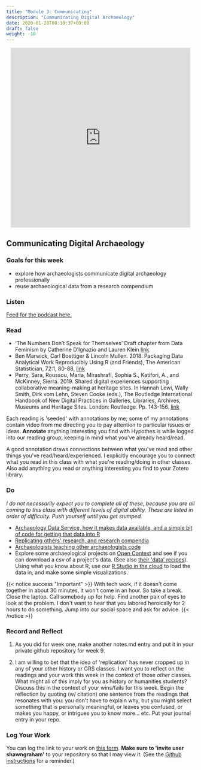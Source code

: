 ```yaml
---
title: "Module 3: Communicating"
description: "Communicating Digital Archaeology"
date: 2020-01-28T00:10:37+09:00
draft: false
weight: -10
---
```

<p align="center"><iframe id="vp1tnjC6" title="Video Player" width="480" height="480" frameborder="0" src="https://s3.amazonaws.com/embed.animoto.com/play.html?w=swf/production/vp1&e=1594154306&f=tnjC61vmZzLcZXhWQeDTUA&d=0&m=p&r=360x360+480x480+720x720&volume=100&start_res=720x720&i=m&asset_domain=s3-p.animoto.com&animoto_domain=animoto.com&options=" allowfullscreen></iframe></p>

## Communicating Digital Archaeology

### Goals for this week

- explore how archaeologists communicate digital archaeology professionally
- reuse archaeological data from a research compendium

### Listen

[Feed for the podcast here.](https://anchor.fm/s/1c3d3bfc/podcast/rss)

### Read

+ ‘The Numbers Don’t Speak for Themselves’ Draft chapter from Data Feminism by Catherine D’Ignazio and Lauren Klein [link](https://bookbook.pubpub.org/pub/6ui5n4vo/release/4)
+ Ben Marwick, Carl Boettiger & Lincoln Mullen. 2018. Packaging Data Analytical Work Reproducibly Using R (and Friends), The American Statistician, 72:1, 80-88, [link](http://faculty.washington.edu/bmarwick/PDFs/Marwick-Boettiger-Mullen-2018-TAS-research-compendia.pdf)
+ Perry, Sara, Roussou, Maria, Mirashrafi, Sophia S., Katifori, A., and McKinney, Sierra. 2019. Shared digital experiences supporting collaborative meaning-making at heritage sites. In Hannah Lewi, Wally Smith, Dirk vom Lehn, Steven Cooke (eds.), The Routledge International Handbook of New Digital Practices in Galleries, Libraries, Archives, Museums and Heritage Sites. London: Routledge. Pp. 143-156. [link](data/Perry.et.al.2019_SharedDigitalExperiences_PrePrint_FINAL.pdf)

Each reading is 'seeded' with annotations by me; some of my annotations contain video from me directing you to pay attention to particular issues or ideas. **Annotate** anything interesting you find with Hypothes.is while logged into our reading group, keeping in mind what you've already heard/read.

A good annotation draws connections between what you've read and other things you've read/heard/experienced. I explicitly encourage you to connect what you read in this class with what you're reading/doing in other classes. Also add anything you read or anything interesting you find to your Zotero library.


### Do

_I do not necessarily expect you to complete all of these, because you are all coming to this class with different levels of digital ability. These are listed in order of difficulty. Push yourself until you get stumped._

- [Archaeology Data Service, how it makes data available, and a simple bit of code for getting that data into R](/week/9/ads)
- [Replicating others' research, and research compendia](/week/9/replication)
- [Archaeologists teaching other archaeologists code](/week/9/archaes-teaching-archaes)
- Explore some archaeological projects on [Open Context](https://opencontext.org/projects-search/) and see if you can download a csv of a project's data. (See also [their 'data' recipes](https://opencontext.org/about/recipes)). Using what you know about R, use our [R Studio in the cloud](http://mybinder.org/v2/gh/o-date/r-conda/master?urlpath=rstudio) to load the data in, and make some simple visualizations.


{{< notice success "Important" >}} With tech work, if it doesn't come together in about 30 minutes, it won't come in an hour. So take a break. Close the laptop. Call somebody up for help. Find another pair of eyes to look at the problem. I don't want to hear that you labored heroically for 2 hours to do something. Jump into our social space and ask for advice.
{{< /notice >}}

### Record and Reflect

1. As you did for week one, make another notes.md entry and put it in your private github repository for week 9.

2. I am willing to bet that the idea of 'replication' has never cropped up in any of your other history or GRS classes. I want you to reflect on the readings and your work this week in the context of those _other_ classes. What might all of this imply for you as history or humanities students? Discuss this in the context of your wins/fails for this week. Begin the reflection by quoting (w/ citation) one sentence from the readings that resonates with you: you don't have to explain why, but you might select something that is personally meaningful, or leaves you confused, or makes you happy, or intrigues you to know more... etc. Put your journal entry in your repo.

### Log Your Work

You can log the link to your work on [this form](https://forms.gle/9BMvFeFda9qq36fAA). **Make sure to 'invite user shawngraham'** to your repository so that I may view it. (See the [Github instructions](/week/1/github) for a reminder.)
